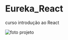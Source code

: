 # Eureka_React
 curso introdução ao React

 <img src="src/Captura de Tela (9).png" alt="foto projeto"></img>
